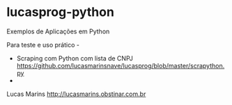# lucasprog-python

Exemplos de Aplicações em Python

Para teste e uso prático -

* Scraping com Python com lista de CNPJ https://github.com/lucasmarinsnave/lucasprog/blob/master/scrapython.py
*

Lucas Marins
http://lucasmarins.obstinar.com.br

